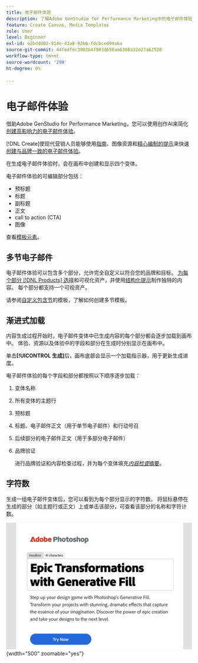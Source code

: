 ```yaml
---
title: 电子邮件体验
description: 了解Adobe GenStudio for Performance Marketing中的电子邮件体验。
feature: Create Canvas, Media Templates
role: User
level: Beginner
exl-id: e2bddd02-914e-43a8-92b6-fdcbced94a6a
source-git-commit: 44fedfdc3902b4f993d656ae6360a32e27a62520
workflow-type: tm+mt
source-wordcount: '299'
ht-degree: 0%

---
```


# 电子邮件体验

借助Adobe GenStudio for Performance Marketing，您可以使用创作AI来简化[创建高影响力的电子邮件体验](/help/user-guide/create/create-email-experience.md)。

[!DNL Create]使现代营销人员能够使用[指南](/help/user-guide/guidelines/overview.md)、图像资源和[精心编制的提示](/help/user-guide/effective-prompts.md)来快速[创建与品牌一致的电子邮件体验](/help/user-guide/create/create-email-experience.md)。

在生成电子邮件体验时，会在画布中创建和显示四个变体。

电子邮件体验的可编辑部分包括：

* 预标题
* 标题
* 副标题
* 正文
* call to action (CTA)
* 图像

查看[模板元素](/help/user-guide/content/use-templates.md#template-elements)。

<!-- ## Email capabilities

Content creators and marketers can produce brand-consistent email experiences in GenStudio for Performance Marketing. -->

## 多节电子邮件

电子邮件体验可以包含多个部分，允许完全自定义以符合您的品牌和目标。 [为每个部分 [!DNL Products] 选择](/help/user-guide/create/create-email-experience.md#add-parameters)和可视化资产，并使用[结构化提示](/help/user-guide/effective-prompts.md#structured-prompts)制作独特的内容。 每个部分都支持一个可视资产。

请参阅[自定义包含节](/help/user-guide/content/customize-template.md#sections-or-groups)的模板，了解如何创建多节模板。

## 渐进式加载

内容生成过程开始时，电子邮件变体中已生成内容的每个部分都会逐步加载到画布中。 体验、资源以及体验中的字段和部分在生成时分别显示在画布中。

单击&#x200B;**[!UICONTROL 生成]**&#x200B;后，画布底部会显示一个加载指示器，用于更新生成进度。

电子邮件体验的每个字段和部分都按照以下顺序逐步加载：

1. 变体名称
1. 所有变体的主题行
1. 预标题
1. 标题、电子邮件正文（用于单节电子邮件）和行动号召
1. 后续部分的电子邮件正文（用于多部分电子邮件）
1. 品牌验证

   进行品牌验证和内容检查过程，并为每个变体填充&#x200B;[_内容检查_&#x200B;摘要](/help/user-guide/guidelines/brand-validation.md#content-check-summary)。

## 字符数

生成一组电子邮件变体后，您可以看到为每个部分显示的字符数。 将鼠标悬停在生成的部分（如主题行或正文）上或单击该部分，可查看该部分的名称和字符计数。

![字符数](/help/assets/character-count.png){width="500" zoomable="yes"}
